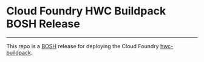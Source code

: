 # Cloud Foundry HWC Buildpack BOSH Release

----
This repo is a [BOSH](https://github.com/cloudfoundry/bosh) release for
deploying the Cloud Foundry [hwc-buildpack](https://github.com/greenhouse-org/hwc-buildpack).
